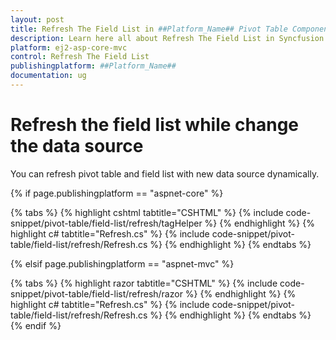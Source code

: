 ```yaml
---
layout: post
title: Refresh The Field List in ##Platform_Name## Pivot Table Component
description: Learn here all about Refresh The Field List in Syncfusion ##Platform_Name## Pivot Table component and more.
platform: ej2-asp-core-mvc
control: Refresh The Field List
publishingplatform: ##Platform_Name##
documentation: ug
---
```


# Refresh the field list while change the data source

You can refresh pivot table and field list with new data source dynamically.

{% if page.publishingplatform == "aspnet-core" %}

{% tabs %}
{% highlight cshtml tabtitle="CSHTML" %}
{% include code-snippet/pivot-table/field-list/refresh/tagHelper %}
{% endhighlight %}
{% highlight c# tabtitle="Refresh.cs" %}
{% include code-snippet/pivot-table/field-list/refresh/Refresh.cs %}
{% endhighlight %}
{% endtabs %}

{% elsif page.publishingplatform == "aspnet-mvc" %}

{% tabs %}
{% highlight razor tabtitle="CSHTML" %}
{% include code-snippet/pivot-table/field-list/refresh/razor %}
{% endhighlight %}
{% highlight c# tabtitle="Refresh.cs" %}
{% include code-snippet/pivot-table/field-list/refresh/Refresh.cs %}
{% endhighlight %}
{% endtabs %}
{% endif %}



